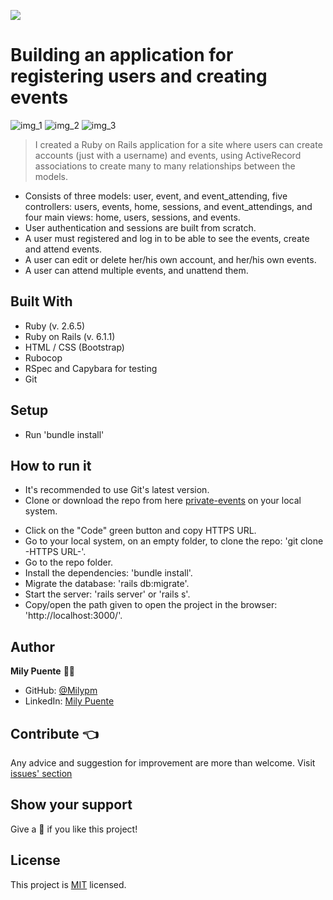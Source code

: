 ![](https://img.shields.io/badge/Microverse-blueviolet)
# Building an application for registering users and creating events


![img_1](./app/assets/images/img1.png)
![img_2](./app/assets/images/img2.png)
![img_3](./app/assets/images/img3.png)


> I created a Ruby on Rails application for a site where users can create accounts (just with a username) and events, using ActiveRecord associations to create many to many relationships between the models.

- Consists of three models: user, event, and event_attending, five controllers: users, events, home, sessions, and event_attendings, and four main views: home, users, sessions, and events.
- User authentication and sessions are built from scratch.
- A user must registered and log in to be able to see the events, create and attend events.
- A user can edit or delete her/his own account, and her/his own events.
- A user can attend multiple events, and unattend them.

## Built With
- Ruby (v. 2.6.5)
- Ruby on Rails (v. 6.1.1)
- HTML / CSS (Bootstrap)
- Rubocop
- RSpec and Capybara for testing
- Git
 
## Setup
- Run 'bundle install'
 
## How to run it
* It's recommended to use Git's latest version.
* Clone or download the repo from here [private-events](https://github.com/Milypm/private-events.git) on your local system.
- Click on the "Code" green button and copy HTTPS URL.
- Go to your local system, on an empty folder, to clone the repo: 'git clone -HTTPS URL-'.
- Go to the repo folder.
- Install the dependencies: 'bundle install'.
- Migrate the database: 'rails db:migrate'.
- Start the server: 'rails server' or 'rails s'.
- Copy/open the path given to open the project in the browser: 'http://localhost:3000/'.
 
## Author
**Mily Puente** :woman_technologist:
- GitHub: [@Milypm](https://github.com/Milypm)
- LinkedIn: [Mily Puente](https://www.linkedin.com/in/milypuentem/)
 
## Contribute :point_left:
Any advice and suggestion for improvement are more than welcome.
Visit [issues' section](https://github.com/Milypm/private-events/issues)

## Show your support
Give a :star2: if you like this project!

## License
<p>This project is <a href="../feature/LICENSE">MIT</a> licensed.</p>